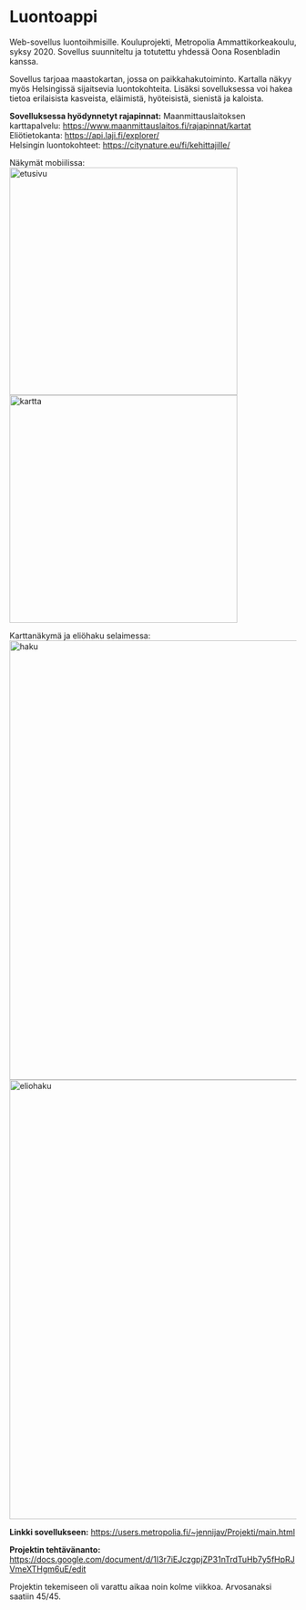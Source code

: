 # Luontoappi
Web-sovellus luontoihmisille.
Kouluprojekti, Metropolia Ammattikorkeakoulu, syksy 2020.
Sovellus suunniteltu ja totutettu yhdessä Oona Rosenbladin kanssa.

Sovellus tarjoaa maastokartan, jossa on paikkahakutoiminto. Kartalla näkyy myös Helsingissä sijaitsevia luontokohteita. Lisäksi sovelluksessa voi hakea tietoa erilaisista kasveista, eläimistä, hyöteisistä, sienistä ja kaloista.

<b>Sovelluksessa hyödynnetyt rajapinnat:</b>
Maanmittauslaitoksen karttapalvelu: https://www.maanmittauslaitos.fi/rajapinnat/kartat<br>
Eliötietokanta: https://api.laji.fi/explorer/<br>
Helsingin luontokohteet: https://citynature.eu/fi/kehittajille/<br>

Näkymät mobiilissa:<br>
<img width="400" alt="etusivu" src="https://user-images.githubusercontent.com/54348859/148752921-1cfc2529-98fb-4c59-90ab-affdbffc7342.jpg">
<img width="400" alt="kartta" src="https://user-images.githubusercontent.com/54348859/148752937-b7228898-28c2-4cb4-9591-773775ba0049.jpg">

Karttanäkymä ja eliöhaku selaimessa:<br>
<img width="772" alt="haku" src="https://user-images.githubusercontent.com/54348859/148750680-b0174313-a493-4e48-94b3-eb3247fd015d.png">
<img width="772" alt="eliohaku" src="https://user-images.githubusercontent.com/54348859/148750713-dfddd4e9-5da1-4a8f-9adb-5153a2b59d4d.png">

<b>Linkki sovellukseen:</b>
https://users.metropolia.fi/~jennijav/Projekti/main.html

<b>Projektin tehtävänanto:</b>
https://docs.google.com/document/d/1I3r7iEJczgpjZP31nTrdTuHb7y5fHpRJVmeXTHgm6uE/edit

Projektin tekemiseen oli varattu aikaa noin kolme viikkoa. Arvosanaksi saatiin 45/45.
